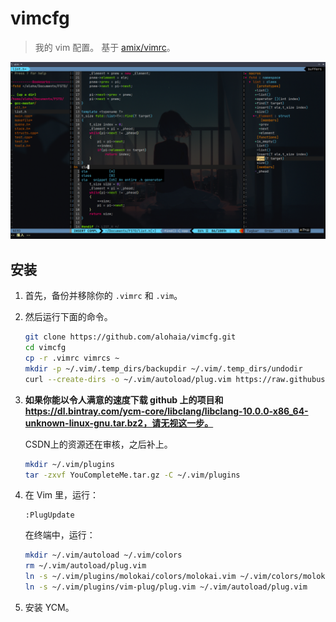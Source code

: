 # vimcfg

> 我的 vim 配置。
> 基于 [amix/vimrc](https://github.com/amix/vimrc)。

![](https://github.com/alohaia/photos/blob/master/showvim.png)

## 安装

1. 首先，备份并移除你的 `.vimrc` 和 `.vim`。

2. 然后运行下面的命令。

   ```bash
   git clone https://github.com/alohaia/vimcfg.git
   cd vimcfg
   cp -r .vimrc vimrcs ~
   mkdir -p ~/.vim/.temp_dirs/backupdir ~/.vim/.temp_dirs/undodir
   curl --create-dirs -o ~/.vim/autoload/plug.vim https://raw.githubusercontent.com/junegunn/vim-plug/master/plug.vim
   ```

3. **如果你能以令人满意的速度下载 github 上的项目和 https://dl.bintray.com/ycm-core/libclang/libclang-10.0.0-x86_64-unknown-linux-gnu.tar.bz2，请无视这一步。**
   
   CSDN上的资源还在审核，之后补上。

   ```bash
   mkdir ~/.vim/plugins
   tar -zxvf YouCompleteMe.tar.gz -C ~/.vim/plugins
   ```
   
4. 在 Vim 里，运行：

   ```
   :PlugUpdate
   ```

   在终端中，运行：

   ```bash
   mkdir ~/.vim/autoload ~/.vim/colors
   rm ~/.vim/autoload/plug.vim
   ln -s ~/.vim/plugins/molokai/colors/molokai.vim ~/.vim/colors/molokai.vim
   ln -s ~/.vim/plugins/vim-plug/plug.vim ~/.vim/autoload/plug.vim
   ```

5. 安装 YCM。
